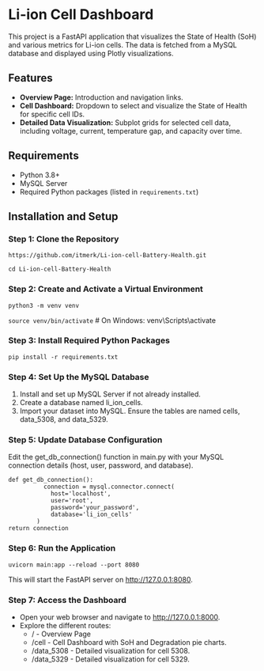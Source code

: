 # Li-ion Cell Dashboard

This project is a FastAPI application that visualizes the State of Health (SoH) and various metrics for Li-ion cells. The data is fetched from a MySQL database and displayed using Plotly visualizations.

## Features
- **Overview Page:** Introduction and navigation links.
- **Cell Dashboard:** Dropdown to select and visualize the State of Health for specific cell IDs.
- **Detailed Data Visualization:** Subplot grids for selected cell data, including voltage, current, temperature gap, and capacity over time.

## Requirements

- Python 3.8+
- MySQL Server
- Required Python packages (listed in `requirements.txt`)

## Installation and Setup

### Step 1: Clone the Repository

```https://github.com/itmerk/Li-ion-cell-Battery-Health.git```

```cd Li-ion-cell-Battery-Health```

### Step 2: Create and Activate a Virtual Environment

```python3 -m venv venv```

```source venv/bin/activate```  # On Windows: venv\Scripts\activate

### Step 3: Install Required Python Packages

```pip install -r requirements.txt```

### Step 4: Set Up the MySQL Database

  1. Install and set up MySQL Server if not already installed.
  2. Create a database named li_ion_cells.
  3. Import your dataset into MySQL. Ensure the tables are named cells, data_5308, and data_5329.

### Step 5: Update Database Configuration
  Edit the get_db_connection() function in main.py with your MySQL connection details (host, user, password, and database). 

  ```
  def get_db_connection():
            connection = mysql.connector.connect(
              host='localhost',
              user='root',
              password='your_password',
              database='li_ion_cells'
          )
  return connection
```
### Step 6: Run the Application
  
  ```uvicorn main:app --reload --port 8080```
  
  This will start the FastAPI server on http://127.0.0.1:8080.

### Step 7: Access the Dashboard

* Open your web browser and navigate to http://127.0.0.1:8000.
* Explore the different routes:
    * / - Overview Page
    * /cell - Cell Dashboard with SoH and Degradation pie charts.
    * /data_5308 - Detailed visualization for cell 5308.
    * /data_5329 - Detailed visualization for cell 5329.


